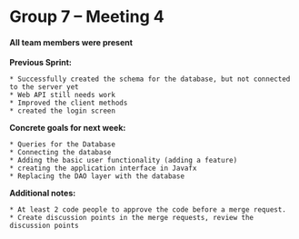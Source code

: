 # Group 7 – Meeting 4 #

#### All team members were present ####

**Previous Sprint:**

    * Successfully created the schema for the database, but not connected to the server yet
    * Web API still needs work
    * Improved the client methods
    * created the login screen

**Concrete goals for next week:**

    * Queries for the Database
    * Connecting the database
    * Adding the basic user functionality (adding a feature)
    * creating the application interface in Javafx
    * Replacing the DAO layer with the database

**Additional notes:**

    * At least 2 code people to approve the code before a merge request.
    * Create discussion points in the merge requests, review the discussion points
   



